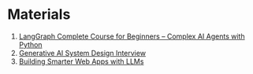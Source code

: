 # Materials

1. [LangGraph Complete Course for Beginners – Complex AI Agents with Python](https://www.youtube.com/watch?v=jGg_1h0qzaM)
2. [Generative AI System Design Interview](https://www.amazon.ca/Generative-AI-System-Design-Interview/dp/1736049143/ref=asc_df_1736049143)
3. [Building Smarter Web Apps with LLMs](https://www.youtube.com/watch?v=Nau7VIZfV5c)
